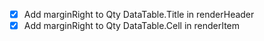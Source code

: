 - [x] Add marginRight to Qty DataTable.Title in renderHeader
- [x] Add marginRight to Qty DataTable.Cell in renderItem
